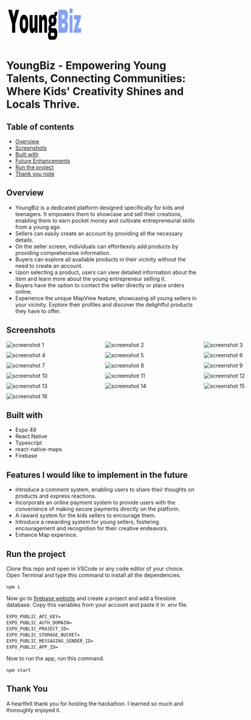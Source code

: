 <img src="/assets/images/logo.png" alt="app logo" width="200" height="100"/>

# YoungBiz - Empowering Young Talents, Connecting Communities: Where Kids' Creativity Shines and Locals Thrive.

## Table of contents

- [Overview](#overview)
- [Screenshots](#screenshots)
- [Built with](#built-with)
- [Future Enhancements](#features-i-would-like-to-implement-in-the-future)
- [Run the project](#run-the-project)
- [Thank you note](#thank-you)

## Overview

- YoungBiz is a dedicated platform designed specifically for kids and teenagers. It empowers them to showcase and sell their creations, enabling them to earn pocket money and cultivate entrepreneurial skills from a young age.
- Sellers can easily create an account by providing all the necessary details.
- On the seller screen, individuals can effortlessly add products by providing comprehensive information.
- Buyers can explore all available products in their vicinity without the need to create an account.
- Upon selecting a product, users can view detailed information about the item and learn more about the young entrepreneur selling it.
- Buyers have the option to contact the seller directly or place orders online.
- Experience the unique MapView feature, showcasing all young sellers in your vicinity. Explore their profiles and discover the delightful products they have to offer.

## Screenshots

<div style="display: grid; grid-template-columns: repeat(3, 1fr); gap: 10px;">
<img src="https://i.imgur.com/RLZQHRO.jpg" alt="screenshot 1" width="250"/>
<img src="https://i.imgur.com/4OZsO9i.jpg" alt="screenshot 2" width="250"/>
<img src="https://i.imgur.com/9JcLFyg.jpg" alt="screenshot 3" width="250"/>
<img src="https://i.imgur.com/gRZ7Yce.jpg" alt="screenshot 4" width="250"/>
<img src="https://i.imgur.com/7CgfEsl.jpg" alt="screenshot 5" width="250"/>
<img src="https://i.imgur.com/jCF7hS3.jpg" alt="screenshot 6" width="250"/>
<img src="https://i.imgur.com/Gy3OOsi.jpg" alt="screenshot 7" width="250"/>
<img src="https://i.imgur.com/ilHIntW.jpg" alt="screenshot 8" width="250"/>
<img src="https://i.imgur.com/VjGqvyU.jpg" alt="screenshot 9" width="250"/>
<img src="https://i.imgur.com/k5TIwfO.jpg" alt="screenshot 10" width="250"/>
<img src="https://i.imgur.com/cf2bl2P.jpg" alt="screenshot 11" width="250"/>
<img src="https://i.imgur.com/dHrCBqP.jpg" alt="screenshot 12" width="250"/>
<img src="https://i.imgur.com/pifJSbr.jpg" alt="screenshot 13" width="250"/>
<img src="https://i.imgur.com/w30OYpS.jpg" alt="screenshot 14" width="250"/>
<img src="https://i.imgur.com/49CY4Of.jpg" alt="screenshot 15" width="250"/>
<img src="https://i.imgur.com/g6Ux2Vf.jpg" alt="screenshot 16" width="250"/>
</div>

## Built with

- Expo 49
- React Native
- Typescript
- react-native-maps
- Firebase

## Features I would like to implement in the future

- Introduce a comment system, enabling users to share their thoughts on products and express reactions.
- Incorporate an online payment system to provide users with the convenience of making secure payments directly on the platform.
- A raward system for the kids sellers to encourage them.
- Introduce a rewarding system for young sellers, fostering encouragement and recognition for their creative endeavors.
- Enhance Map experince.

## Run the project

Clone this repo and open in VSCode or any code editor of your choice. Open Terminal and type this command to install all the dependencies.

```
npm i
```

Now go to [firebase website](https://firebase.google.com) and create a project and add a firestore database.
Copy this variables from your account and paste it in .env file.

```
EXPO_PUBLIC_API_KEY=
EXPO_PUBLIC_AUTH_DOMAIN=
EXPO_PUBLIC_PROJECT_ID=
EXPO_PUBLIC_STORAGE_BUCKET=
EXPO_PUBLIC_MESSAGING_SENDER_ID=
EXPO_PUBLIC_APP_ID=
```

Now to run the app, run this command.

```
npm start
```

## Thank You

A heartfelt thank you for hosting the hackathon. I learned so much and thoroughly enjoyed it.
